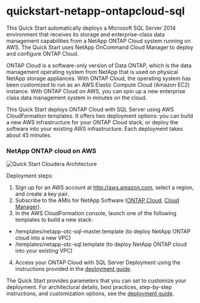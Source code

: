# quickstart-netapp-ontapcloud-sql

This Quick Start automatically deploys a Microsoft SQL Server 2014 environment that receives its storage and enterprise-class data management capabilities from a NetApp ONTAP Cloud system running on AWS. The Quick Start uses NetApp OnCommand Cloud Manager to deploy and configure ONTAP Cloud.

ONTAP Cloud is a software-only version of Data ONTAP, which is the data management operating system from NetApp that is used on physical NetApp storage appliances. With ONTAP Cloud, the operating system has been customized to run as an AWS Elastic Compute Cloud (Amazon EC2) instance. With ONTAP Cloud on AWS, you can spin up a new enterprise class data management system in minutes on the cloud.

This Quick Start deploys ONTAP Cloud with SQL Server using AWS CloudFormation templates. It offers two deployment options: you can build a new AWS infrastructure for your ONTAP Cloud stack, or deploy the software into your existing AWS infrastructure. Each deployment takes about 45 minutes.

### NetApp ONTAP cloud on AWS

![Quick Start Cloudera Architecture](https://d0.awsstatic.com/partner-network/QuickStart/datasheets/netapp-ontap-on-aws-architecture.png)

Deployment steps:

1. Sign up for an AWS account at http://aws.amazon.com, select a region, and create a key pair.
2. Subscribe to the AMIs for NetApp Software ([ONTAP Cloud](https://aws.amazon.com/marketplace/pp/B011KEZ734), [Cloud Manager](https://aws.amazon.com/marketplace/pp/B018REK8QG)).
3. In the AWS CloudFormation console, launch one of the following templates to build a new stack:
  * /templates/netapp-otc-sql-master.template (to deploy NetApp ONTAP cloud into a new VPC)
  * /templates/netapp-otc-sql.template (to deploy NetApp ONTAP cloud into your existing VPC)
4. Access your ONTAP Cloud with SQL Server Deployment using the instructions provided in the [deployment guide](https://s3.amazonaws.com/quickstart-reference/netapp/ontapcloud/sql/latest/doc/netapp-ontap-cloud-on-the-aws-cloud.pdf).

The Quick Start provides parameters that you can set to customize your deployment. For architectural details, best practices, step-by-step instructions, and customization options, see the [deployment guide](https://s3.amazonaws.com/quickstart-reference/netapp/ontapcloud/sql/latest/doc/netapp-ontap-cloud-on-the-aws-cloud.pdf).